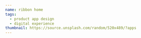 ```yaml
---
name: ribbon home
tags:
  - product app design
  - digital experience
thumbnail: https://source.unsplash.com/random/520x489/?apps
---
```

